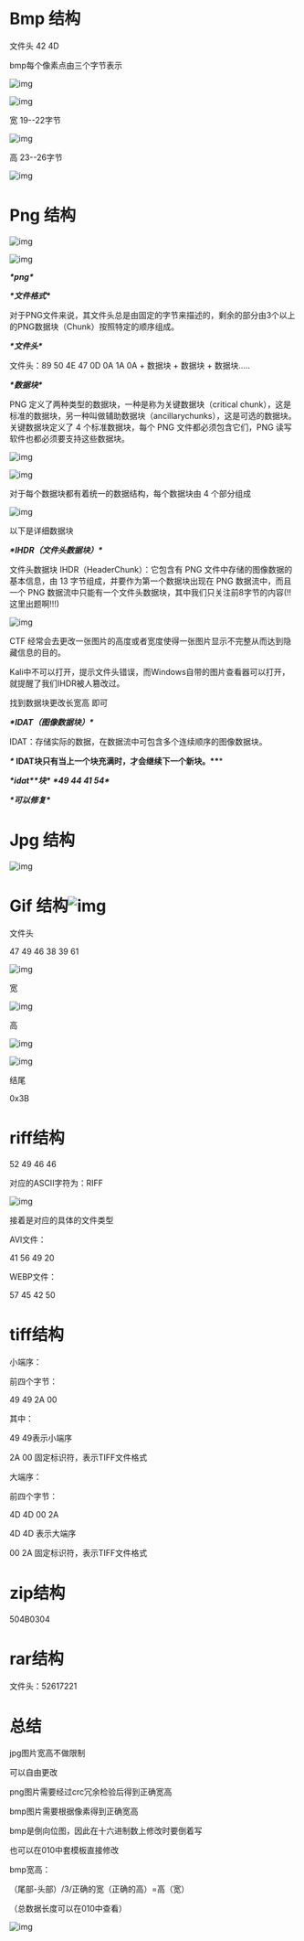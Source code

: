 # Bmp 结构

文件头 42 4D 

 

bmp每个像素点由三个字节表示

![img](./assets/wps637.jpg) 

 

 

![img](./assets/wps638.jpg) 

宽 19--22字节

![img](./assets/wps639.jpg) 

高 23--26字节

![img](./assets/wps640.jpg) 

 



# Png 结构

 ![img](./assets/wps641.jpg)

 

![img](./assets/wps642.jpg) 

 

 ***\*png\****

***\*文件格式\****

对于PNG文件来说，其文件头总是由固定的字节来描述的，剩余的部分由3个以上的PNG数据块（Chunk）按照特定的顺序组成。

***\*文件头\****

文件头：89 50 4E 47 0D 0A 1A 0A + 数据块 + 数据块 + 数据块…..

***\*数据块\****

PNG 定义了两种类型的数据块，一种是称为关键数据块（critical chunk），这是标准的数据块，另一种叫做辅助数据块（ancillarychunks），这是可选的数据块。关键数据块定义了 4 个标准数据块，每个 PNG 文件都必须包含它们，PNG 读写软件也都必须要支持这些数据块。

![img](./assets/wps643.jpg) 

 

![img](./assets/wps644.jpg) 

对于每个数据块都有着统一的数据结构，每个数据块由 4 个部分组成

![img](./assets/wps645.jpg) 

以下是详细数据块

***\*IHDR（文件头数据块）\****

文件头数据块 IHDR（HeaderChunk）：它包含有 PNG 文件中存储的图像数据的基本信息，由 13 字节组成，并要作为第一个数据块出现在 PNG 数据流中，而且一个 PNG 数据流中只能有一个文件头数据块，其中我们只关注前8字节的内容(!!这里出题啊!!!)

![img](./assets/wps646.jpg) 

CTF 经常会去更改一张图片的高度或者宽度使得一张图片显示不完整从而达到隐藏信息的目的。

Kali中不可以打开，提示文件头错误，而Windows自带的图片查看器可以打开，就提醒了我们IHDR被人篡改过。

找到数据块更改长宽高 即可

***\*IDAT（图像数据块）\****

IDAT：存储实际的数据，在数据流中可包含多个连续顺序的图像数据块。

***\** IDAT块只有当上一个块充满时，才会继续下一个新块。\*\****

***\*idat\*******\*块\**** ***\*49 44 41 54\**** 

***\*可以修复\****

 

 

# Jpg 结构

![img](./assets/wps647.jpg)





# Gif 结构![img](./assets/wps653.jpg)

文件头

47 49 46 38 39 61 

![img](./assets/wps654.jpg) 

 

宽

![img](./assets/wps655.jpg) 

 

高

![img](./assets/wps656.jpg) 

 

![img](./assets/wps657.jpg) 

 

结尾

0x3B

 

#  riff结构

52 49 46 46

对应的ASCII字符为：RIFF

 

![img](./assets/wps658.jpg) 

 

接着是对应的具体的文件类型

AVI文件：

41 56 49 20

WEBP文件：

57 45 42 50

 



# tiff结构

小端序：

前四个字节：

49 49 2A 00

 

其中：

49 49表示小端序

2A 00 固定标识符，表示TIFF文件格式

 

 

 

 

大端序：

前四个字节：

4D 4D 00 2A

4D 4D 表示大端序

00 2A 固定标识符，表示TIFF文件格式

 





# zip结构

504B0304



# rar结构

文件头：52617221



# 总结

jpg图片宽高不做限制

可以自由更改

 

png图片需要经过crc冗余检验后得到正确宽高

 

bmp图片需要根据像素得到正确宽高

bmp是倒向位图，因此在十六进制数上修改时要倒着写

也可以在010中套模板直接修改

bmp宽高：

（尾部-头部）/3/正确的宽（正确的高）=高（宽）

（总数据长度可以在010中查看）

![img](./assets/wps659.jpg) 

 

 